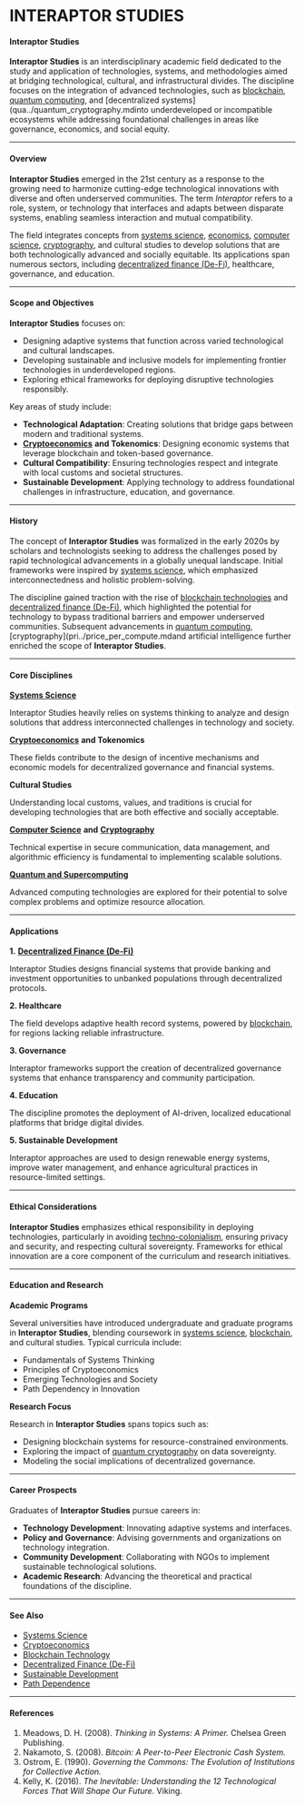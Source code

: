 # INTERAPTOR STUDIES

#### **Interaptor Studies**

**Interaptor Studies** is an interdisciplinary academic field dedicated to the study and application of technologies, systems, and methodologies aimed at bridging technological, cultural, and infrastructural divides. The discipline focuses on the integration of advanced technologies, such as [blockchain](../misinformation_and_uap.md), [quantum computing](broken-reference), and [decentralized systems](qua../quantum_cryptography.mdinto underdeveloped or incompatible ecosystems while addressing foundational challenges in areas like governance, economics, and social equity.

***

#### **Overview**

**Interaptor Studies** emerged in the 21st century as a response to the growing need to harmonize cutting-edge technological innovations with diverse and often underserved communities. The term _Interaptor_ refers to a role, system, or technology that interfaces and adapts between disparate systems, enabling seamless interaction and mutual compatibility.

The field integrates concepts from [systems science](../systems_science.md), [economics](../reverse_chronological_biographies.md), [computer science](../ontological_shock.md), [cryptography](../COMPUTERS/price_per_compute.md), and cultural studies to develop solutions that are both technologically advanced and socially equitable. Its applications span numerous sectors, including [decentralized finance (De-Fi)](../COMPUTERS/ray_kurzweil.md), healthcare, governance, and education.

***

#### **Scope and Objectives**

**Interaptor Studies** focuses on:

* Designing adaptive systems that function across varied technological and cultural landscapes.
* Developing sustainable and inclusive models for implementing frontier technologies in underdeveloped regions.
* Exploring ethical frameworks for deploying disruptive technologies responsibly.

Key areas of study include:

* **Technological Adaptation**: Creating solutions that bridge gaps between modern and traditional systems.
* [**Cryptoeconomics**](../UFOS/pentagon_uap_report_2021.md) **and Tokenomics**: Designing economic systems that leverage blockchain and token-based governance.
* **Cultural Compatibility**: Ensuring technologies respect and integrate with local customs and societal structures.
* **Sustainable Development**: Applying technology to address foundational challenges in infrastructure, education, and governance.

***

#### **History**

The concept of **Interaptor Studies** was formalized in the early 2020s by scholars and technologists seeking to address the challenges posed by rapid technological advancements in a globally unequal landscape. Initial frameworks were inspired by [systems science](../systems_science.md), which emphasized interconnectedness and holistic problem-solving.

The discipline gained traction with the rise of [blockchain technologies](../misinformation_and_uap.md) and [decentralized finance (De-Fi)](../COMPUTERS/ray_kurzweil.md), which highlighted the potential for technology to bypass traditional barriers and empower underserved communities. Subsequent advancements in [quantum computing](broken-reference), [cryptography](pri../price_per_compute.mdand artificial intelligence further enriched the scope of **Interaptor Studies**.

***

#### **Core Disciplines**

[**Systems Science**](../systems_science.md)

Interaptor Studies heavily relies on systems thinking to analyze and design solutions that address interconnected challenges in technology and society.

[**Cryptoeconomics**](../UFOS/pentagon_uap_report_2021.md) **and Tokenomics**

These fields contribute to the design of incentive mechanisms and economic models for decentralized governance and financial systems.

**Cultural Studies**

Understanding local customs, values, and traditions is crucial for developing technologies that are both effective and socially acceptable.

[**Computer Science**](../ontological_shock.md) **and** [**Cryptography**](../COMPUTERS/price_per_compute.md)

Technical expertise in secure communication, data management, and algorithmic efficiency is fundamental to implementing scalable solutions.

[**Quantum and Supercomputing**](broken-reference)

Advanced computing technologies are explored for their potential to solve complex problems and optimize resource allocation.

***

#### **Applications**

**1.** [**Decentralized Finance (De-Fi)**](../COMPUTERS/ray_kurzweil.md)

Interaptor Studies designs financial systems that provide banking and investment opportunities to unbanked populations through decentralized protocols.

**2. Healthcare**

The field develops adaptive health record systems, powered by [blockchain](../misinformation_and_uap.md), for regions lacking reliable infrastructure.

**3. Governance**

Interaptor frameworks support the creation of decentralized governance systems that enhance transparency and community participation.

**4. Education**

The discipline promotes the deployment of AI-driven, localized educational platforms that bridge digital divides.

**5. Sustainable Development**

Interaptor approaches are used to design renewable energy systems, improve water management, and enhance agricultural practices in resource-limited settings.

***

#### **Ethical Considerations**

**Interaptor Studies** emphasizes ethical responsibility in deploying technologies, particularly in avoiding [techno-colonialism](https://en.wikipedia.org/wiki/Techno-colonialism), ensuring privacy and security, and respecting cultural sovereignty. Frameworks for ethical innovation are a core component of the curriculum and research initiatives.

***

#### **Education and Research**

**Academic Programs**

Several universities have introduced undergraduate and graduate programs in **Interaptor Studies**, blending coursework in [systems science](../systems_science.md), [blockchain](../misinformation_and_uap.md), and cultural studies. Typical curricula include:

* Fundamentals of Systems Thinking
* Principles of Cryptoeconomics
* Emerging Technologies and Society
* Path Dependency in Innovation

**Research Focus**

Research in **Interaptor Studies** spans topics such as:

* Designing blockchain systems for resource-constrained environments.
* Exploring the impact of [quantum cryptography](broken-reference) on data sovereignty.
* Modeling the social implications of decentralized governance.

***

#### **Career Prospects**

Graduates of **Interaptor Studies** pursue careers in:

* **Technology Development**: Innovating adaptive systems and interfaces.
* **Policy and Governance**: Advising governments and organizations on technology integration.
* **Community Development**: Collaborating with NGOs to implement sustainable technological solutions.
* **Academic Research**: Advancing the theoretical and practical foundations of the discipline.

***

#### **See Also**

* [Systems Science](../systems_science.md)
* [Cryptoeconomics](../UFOS/pentagon_uap_report_2021.md)
* [Blockchain Technology](../misinformation_and_uap.md)
* [Decentralized Finance (De-Fi)](../COMPUTERS/ray_kurzweil.md)
* [Sustainable Development](broken-reference)
* [Path Dependence](../../../TECH_DOCS/VISUAL/VR_GAME_ENVIRONMENTS.MD)

***

#### **References**

1. Meadows, D. H. (2008). _Thinking in Systems: A Primer._ Chelsea Green Publishing.
2. Nakamoto, S. (2008). _Bitcoin: A Peer-to-Peer Electronic Cash System._
3. Ostrom, E. (1990). _Governing the Commons: The Evolution of Institutions for Collective Action._
4. Kelly, K. (2016). _The Inevitable: Understanding the 12 Technological Forces That Will Shape Our Future._ Viking.
